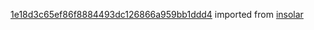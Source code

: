 [1e18d3c65ef86f8884493dc126866a959bb1ddd4](https://github.com/insolar/insolar/commit/1e18d3c65ef86f8884493dc126866a959bb1ddd4) imported from [insolar](https://github.com/insolar/insolar)
